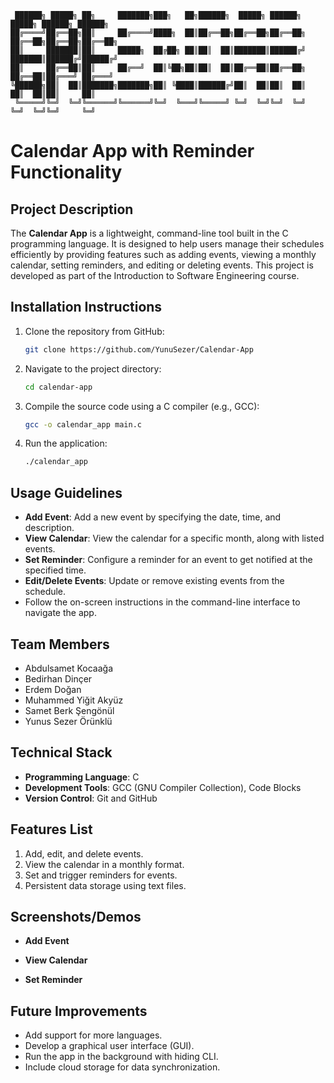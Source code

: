 ```
 ██████╗ █████╗ ██╗     ███████╗███╗   ██╗██████╗  █████╗ ██████╗      █████╗ ██████╗ ██████╗ 
██╔════╝██╔══██╗██║     ██╔════╝████╗  ██║██╔══██╗██╔══██╗██╔══██╗    ██╔══██╗██╔══██╗██╔══██╗
██║     ███████║██║     █████╗  ██╔██╗ ██║██║  ██║███████║██████╔╝    ███████║██████╔╝██████╔╝
██║     ██╔══██║██║     ██╔══╝  ██║╚██╗██║██║  ██║██╔══██║██╔══██╗    ██╔══██║██╔═══╝ ██╔═══╝ 
╚██████╗██║  ██║███████╗███████╗██║ ╚████║██████╔╝██║  ██║██║  ██║    ██║  ██║██║     ██║     
 ╚═════╝╚═╝  ╚═╝╚══════╝╚══════╝╚═╝  ╚═══╝╚═════╝ ╚═╝  ╚═╝╚═╝  ╚═╝    ╚═╝  ╚═╝╚═╝     ╚═╝     
```
# Calendar App with Reminder Functionality

## Project Description
The **Calendar App** is a lightweight, command-line tool built in the C programming language. It is designed to help users manage their schedules efficiently by providing features such as adding events, viewing a monthly calendar, setting reminders, and editing or deleting events. This project is developed as part of the Introduction to Software Engineering course.

## Installation Instructions
1. Clone the repository from GitHub:
   ```bash
   git clone https://github.com/YunuSezer/Calendar-App
   ```
2. Navigate to the project directory:
   ```bash
   cd calendar-app
   ```
3. Compile the source code using a C compiler (e.g., GCC):
   ```bash
   gcc -o calendar_app main.c
   ```
4. Run the application:
   ```bash
   ./calendar_app
   ```

## Usage Guidelines
- **Add Event**: Add a new event by specifying the date, time, and description.
- **View Calendar**: View the calendar for a specific month, along with listed events.
- **Set Reminder**: Configure a reminder for an event to get notified at the specified time.
- **Edit/Delete Events**: Update or remove existing events from the schedule.
- Follow the on-screen instructions in the command-line interface to navigate the app.

## Team Members
- Abdulsamet Kocaağa
- Bedirhan Dinçer
- Erdem Doğan
- Muhammed Yiğit Akyüz
- Samet Berk Şengönül
- Yunus Sezer Örünklü

## Technical Stack
- **Programming Language**: C
- **Development Tools**: GCC (GNU Compiler Collection), Code Blocks
- **Version Control**: Git and GitHub

## Features List
1. Add, edit, and delete events.
2. View the calendar in a monthly format.
3. Set and trigger reminders for events.
4. Persistent data storage using text files.

## Screenshots/Demos
- **Add Event**
  
- **View Calendar**
  
- **Set Reminder** 
  

## Future Improvements
- Add support for more languages.
- Develop a graphical user interface (GUI).
- Run the app in the background with hiding CLI.
- Include cloud storage for data synchronization.

